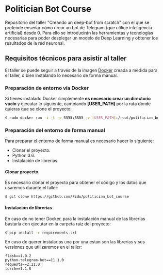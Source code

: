 # Politician Bot Course
Repositorio del taller "Creando un deep-bot from scratch" con el que se pretende enseñar 
cómo crear un bot de Telegram (que utilice inteligencia artificial) desde 0. Para ello se
introducirán las herramientas y tecnologı́as necesarias para poder desplegar un modelo de 
Deep Learning y obtener los resultados de la red neuronal.

## Requisitos técnicos para asistir al taller
El taller se puede seguir a través de la imagen [Docker](https://www.docker.com/) creada 
a medida para el taller, o bien instalando lo necesario de forma manual.

### Preparación de entorno vía Docker
Si tienes instalado Docker simplemente **es necesario crear un directorio vacío** y ejecutar lo siguiente, cambiando 
**[USER_PATH]** por la ruta donde quieras que se clone el proyecto:

```bash
$ sudo docker run -i -t -p 5555:5555 -v [USER_PATH]:/root/politician_bot_course  edgarperezsampedro/politician_bot_course:latest
```

### Preparación del entorno de forma manual
Para preparar el entorno de forma manual es necesario hacer lo siguiente:

* Clonar el proyecto.
* Python 3.6.
* Instalación de librerias.

#### Clonar proyecto
Es necesario clonar el proyecto para obtener el código y los datos que usaremos durante el taller:

```bash
$ git clone https://github.com/Fidu/politician_bot_course
```

#### Instalación de librerías
En caso de no tener Docker, para la instalación manual de las librerías bastaría con ejecutar en la carpeta raiz del proyecto:

```bash
$ pip install -r requirements.txt
```

En caso de querer instalarlas una por una estan son las librerías y sus versiones que 
utilizaremos en el taller:

```text
flask==1.0.2
python-telegram-bot==11.1.0
requests==2.21.0
torch==1.1.0
```
